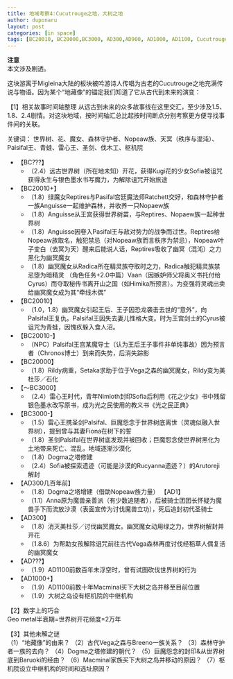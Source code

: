 ```yaml
---
title: 地域考察4:Cucutrouge之地，大树之地
author: duponaru
layout: post
categories: [in space]
tags: [BC20010, BC20000,BC3000, AD300,AD900, AD1000, AD1100, Cucutrouge, Migleina, flower, Tree, Dogma Tower, Rucyanna Ruins,Vega Forest, Gadaro, nopeaw, elf, law, chaos, Palsifal King, Reptires, Sofia, Ratchett, Anguisse, Rildy, Setaka, Vaan, Cyrus, Himika, Nimloth, Macminal, Senator,Breeno, Benedict, book, Geo Metal, Ogre Rancorem, sword, timeline, prayer]
---
```


**注意**  
本文涉及剧透。  


这块游离于Migleina大陆的板块被吟游诗人传唱为古老的Cucutrouge之地充满传说与物语。因为某个“地藏像”的锚定我们知道了它从古代到未来的演变：
<span class="image centered"><img src="{{ '/assets/post_img/2020-03-22/evol.png' | relative_url }}" alt="" /></span>

【1】相关故事时间轴整理
从远古到未来的众多故事线在这里交汇，至少涉及1.5、1.8、2.4剧情。对这块地域，按时间轴汇总比起按时间断点分别考察更方便寻找事件间的关联。

关键词：
世界树、花、魔女、森林守护者、Nopeaw族、天冥（秩序与混沌）、Palsifal王、青蛙、雷心王、圣剑、伐木工、枢机院

- 【BC???】 
	- （2.4）远古世界树（所在地未知）开花，获得Kugi花的少女Sofia被诅咒获得永生与银色墨水书写魔力，为解除诅咒开始旅途  
- 【BC20010+】  
	- （1.8）绿魔女Reptires与Pasifal宫廷魔法师Ratchett交好，和森林守护者一族Anguisse一起维护森林，并收养一只Nopaew族  
	- （1.8）Anguisse从王宫获得世界树苗，与Reptires、Nopaew族一起种世界树  
	- （1.8）Anguisse因卷入Pasifal王与敌对势力的战争而过世。Reptires给Nopeaw族取名，触犯禁忌（对Nopeaw族而言秩序为禁忌），Nopeaw叶子变白（去冥为天）醒来后能说人话，Reptires吸收了幽冥（混沌）之力黑化为幽冥魔女
	- （1.8）幽冥魔女从Radica所在精灵族夺取时之力，Radica触犯精灵族禁忌堕为暗精灵
	（角色任务+2.0中篇）Vaan（因嫉妒师父将奥义书托付给Cyrus）而夺取秘传书离开山之国（如Himika所预言）。为变强将灵魂出卖给幽冥魔女成为其“牵线木偶”
- 【BC20010】 
	- （1.0，1.8）幽冥魔女引起王后、王子因恐龙袭击去世的“意外”，向Palsifal王复仇。Palsifal王因失去妻儿性格大变。时为王宫剑士的Cyrus被诅咒为青蛙，因愧疚躲入食人沼。
- 【BC20010-】  
	- （NPC）Palsifal王宫某魔导士（认为王后王子事件非单纯事故）因为预言者（Chronos博士）到来而失势，后消失踪影
- 【BC20000】
	- （1.8）Rildy病重，Setaka求助于位于Vega之森的幽冥魔女，Rildy变为美杜莎／石化
- 【～BC3000】
	- （2.4）雷心王时代，青年Nimloth封印Sofia后利用《花之少女》书中残留银色墨水改写原书，成为光之民使用的教义书《光之民正典》
- 【BC3000-】
	- （1.5）雷心王携圣剑Palsifal、巨魔怨念于世界树底离世（灵魂似融入世界树），提到曾与其妻Fiona在树下的誓
	- （1.8）圣剑Palsifal在世界树底发现并被回收；巨魔怨念使世界树黑化为土地带来死亡、混乱，地域逐渐沙漠化
	- （1.8）Dogma之塔修建
	- （2.4）Sofia被探索遗迹（可能是沙漠的Rucyanna遗迹？）的Arutoreji解封
- 【AD300几百年前】
	- （1.8）Dogma之塔增建（借助Nopeaw族力量）
	【AD1】
	- （1.1）Anna原为魔兽亲善派（有少数追随者），后被骑士团团长怀疑为魔兽手下而流放沙漠（表面宣传为讨伐魔兽立功），死后追封初代圣骑士
- 【AD300】  
	- （1.8）消灭美杜莎／讨伐幽冥魔女。幽冥魔女动用绿之力，世界树解封并开花  
	- （1.8.6）为帮助女孩解除诅咒前往古代Vega森林再度讨伐经稻草人偶复活的幽冥魔女  
- 【AD???】
	- （1.9）AD1100前数百年未浮空时，曾有试图砍伐世界树的行为  
- 【AD1000+】  
	- （1.9）AD1100前数十年Macminal买下大树之岛并移至目前位置  
	- （1.9）大树之岛设有枢机院的中继机构  
  
  
【2】数字上的巧合  
Geo metal半衰期=世界树开花频度=2万年  
    

【3】其他未解之谜  
（1）“地藏像”的由来？
（2）古代Vega之森与Breeno一族关系？
（3）森林守护者一族的去向？
（4）Dogma之塔修建的朝代？
（5）巨魔怨念的封印&从世界树底到Baruoki的经由？
（6）Macminal家族买下大树之岛并移动的原因？
（7）枢机院设立中继机构的时间和选址原因？

